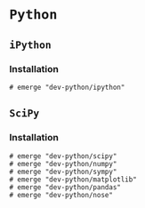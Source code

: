 # `Python`

## `iPython`

### Installation


```ShellSession
# emerge "dev-python/ipython"
```

## `SciPy`

### Installation

```ShellSession
# emerge "dev-python/scipy"
# emerge "dev-python/numpy"
# emerge "dev-python/sympy"
# emerge "dev-python/matplotlib"
# emerge "dev-python/pandas"
# emerge "dev-python/nose"
```

